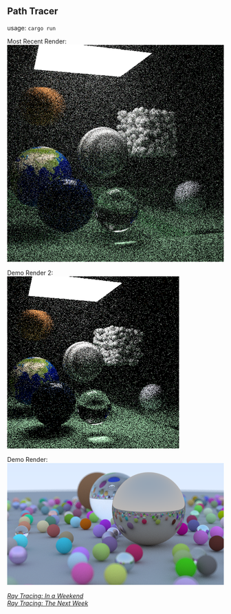 ## Path Tracer

usage: `cargo run`

Most Recent Render: <br>
![PNG Image](image.png "Recent Render")

Demo Render 2: <br>
![PNG Image](demo_image_2.png)

Demo Render: <br>
![PNG Image](demo_image.png)



[_Ray Tracing: In a Weekend_](https://raytracing.github.io/books/RayTracingInOneWeekend.html#outputanimage) \
[_Ray Tracing: The Next Week_](https://raytracing.github.io/books/RayTracingTheNextWeek.html)

